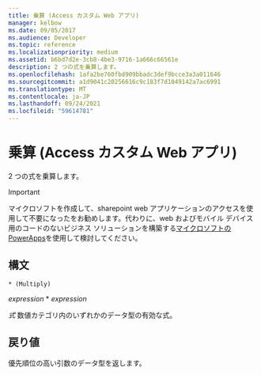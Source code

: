 ```yaml
---
title: 乗算 (Access カスタム Web アプリ)
manager: kelbow
ms.date: 09/05/2017
ms.audience: Developer
ms.topic: reference
ms.localizationpriority: medium
ms.assetid: b6bd7d2e-3cb8-4be3-9716-1a666c66561e
description: 2 つの式を乗算します。
ms.openlocfilehash: 1afa2be760fbd909bbadc3def9bcce3a3a011646
ms.sourcegitcommit: a1d9041c20256616c9c183f7d1049142a7ac6991
ms.translationtype: MT
ms.contentlocale: ja-JP
ms.lasthandoff: 09/24/2021
ms.locfileid: "59614781"
---
```

# <a name="multiply-access-custom-web-app"></a>乗算 (Access カスタム Web アプリ)

2 つの式を乗算します。
  
> [!IMPORTANT]
> マイクロソフトを作成して、sharepoint web アプリケーションのアクセスを使用して不要になったをお勧めします。代わりに、web およびモバイル デバイス用のコードのないビジネス ソリューションを構築する[マイクロソフトの PowerApps](https://powerapps.microsoft.com/en-us/)を使用して検討してください。 
  
## <a name="syntax"></a>構文

`* (Multiply)`

*expression*  \*  *expression* 
  
*式*  数値カテゴリ内のいずれかのデータ型の有効な式。 
  
## <a name="return-value"></a>戻り値

優先順位の高い引数のデータ型を返します。
  

